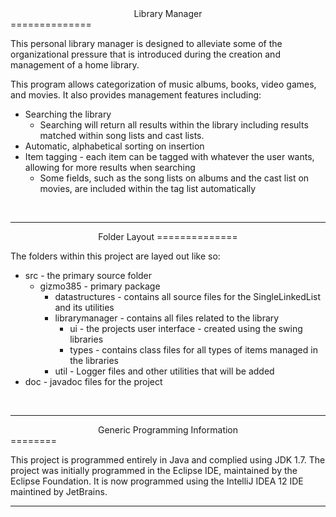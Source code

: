<center>Library Manager</center>
==============

<p>This personal library manager is designed to alleviate some of the organizational pressure that is introduced during the creation and management of a home library. </p>

<p>This program allows categorization of music albums, books, video games, and movies. It also provides management features including:
<ul>
<li> Searching the library 
<ul>
<li> Searching will return all results within the library including results matched within song lists and cast lists. </li>
</ul>
</li>
<li> Automatic, alphabetical sorting on insertion </li>
<li> Item tagging - each item can be tagged with whatever the user wants, allowing for more results when searching
<ul>
<li> Some fields, such as the song lists on albums and the cast list on movies, are included within the tag list automatically </li></ul>
</ul>
</p><br><hr>

<center>
Folder Layout
==============
 </center>
<p>The folders within this project are layed out like so:
<ul>
<li> src - the primary source folder
<ul>
<li>gizmo385 - primary package
<ul>
<li> datastructures - contains all source files for the SingleLinkedList and its utilities </li></ul>
<ul><li>librarymanager - contains all files related to the library
<ul><li>ui - the projects user interface - created using the swing libraries </li>
<li>types - contains class files for all types of items managed in the libraries </li></ul>
<li>util - Logger files and other utilities that will be added</li></ul></ul>
<li>doc - javadoc files for the project </li>
</ul></p>
<br><hr>
<center> Generic Programming Information </center>
========
<p>This project is programmed entirely in Java and complied using JDK 1.7. The project was initially programmed in the Eclipse IDE, maintained by the Eclipse Foundation. It is now programmed using the IntelliJ IDEA 12 IDE maintined by JetBrains. </p><hr>
